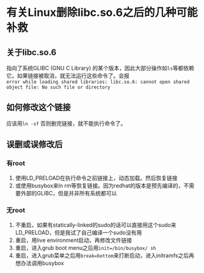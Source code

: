 # 有关Linux删除libc.so.6之后的几种可能补救

## 关于libc.so.6
指向了系统GLIBC (GNU C Library) 的某个版本，因此大部分操作如`ls`等都依赖它。如果链接被取消，就无法运行这些命令了。会报  
` error while loading shared libraries: libc.so.6: cannot open shared object file: No such file or directory
`
## 如何修改这个链接
应该用`ln -sf` 否则删完链接，就不能执行命令了。
## 误删或误修改后
### 有root
1. 使用LD_PRELOAD在执行命令之前链接上，动态加载。然后恢复链接
2. 或使用busybox来ln rm等恢复链接。因为redhat的版本是预先编译的，不需要外部的GLIBC，但是并非所有系统都可以
### 无root
1. 不重启，如果有statically-linked的sudo的话可以直接用这个sudo来LD_PRELOAD，但是我试了自己编译一个sudo没有用
2. 重启，用live environment启动，再修改文件链接
3. 重启，进入grub boot menu之后用`init=/bin/busybox/ sh`
4. 重启，进入grub菜单之后用`break=bottom`来打断启动，进入initramfs之后再想办法调用busybox
